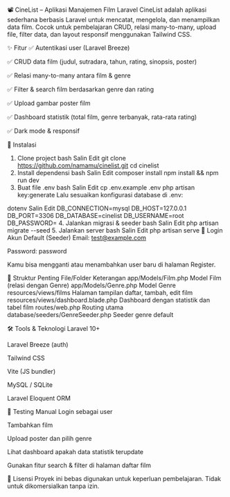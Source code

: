📽️ CineList – Aplikasi Manajemen Film Laravel
CineList adalah aplikasi sederhana berbasis Laravel untuk mencatat, mengelola, dan menampilkan data film. Cocok untuk pembelajaran CRUD, relasi many-to-many, upload file, filter data, dan layout responsif menggunakan Tailwind CSS.

✨ Fitur
✅ Autentikasi user (Laravel Breeze)

✅ CRUD data film (judul, sutradara, tahun, rating, sinopsis, poster)

✅ Relasi many-to-many antara film & genre

✅ Filter & search film berdasarkan genre dan rating

✅ Upload gambar poster film

✅ Dashboard statistik (total film, genre terbanyak, rata-rata rating)

✅ Dark mode & responsif

🚀 Instalasi
1. Clone project
bash
Salin
Edit
git clone https://github.com/namamu/cinelist.git
cd cinelist
2. Install dependensi
bash
Salin
Edit
composer install
npm install && npm run dev
3. Buat file .env
bash
Salin
Edit
cp .env.example .env
php artisan key:generate
Lalu sesuaikan konfigurasi database di .env:

dotenv
Salin
Edit
DB_CONNECTION=mysql
DB_HOST=127.0.0.1
DB_PORT=3306
DB_DATABASE=cinelist
DB_USERNAME=root
DB_PASSWORD=
4. Jalankan migrasi & seeder
bash
Salin
Edit
php artisan migrate --seed
5. Jalankan server
bash
Salin
Edit
php artisan serve
👤 Login Akun Default (Seeder)
Email: test@example.com

Password: password

Kamu bisa mengganti atau menambahkan user baru di halaman Register.

📂 Struktur Penting
File/Folder	Keterangan
app/Models/Film.php	Model Film (relasi dengan Genre)
app/Models/Genre.php	Model Genre
resources/views/films	Halaman tampilan daftar, tambah, edit film
resources/views/dashboard.blade.php	Dashboard dengan statistik dan tabel film
routes/web.php	Routing utama
database/seeders/GenreSeeder.php	Seeder genre default

🛠️ Tools & Teknologi
Laravel 10+

Laravel Breeze (auth)

Tailwind CSS

Vite (JS bundler)

MySQL / SQLite

Laravel Eloquent ORM

🧪 Testing Manual
Login sebagai user

Tambahkan film

Upload poster dan pilih genre

Lihat dashboard apakah data statistik terupdate

Gunakan fitur search & filter di halaman daftar film

📄 Lisensi
Proyek ini bebas digunakan untuk keperluan pembelajaran. Tidak untuk dikomersialkan tanpa izin.
